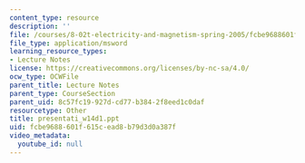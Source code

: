 ```yaml
---
content_type: resource
description: ''
file: /courses/8-02t-electricity-and-magnetism-spring-2005/fcbe9688601f615cead8b79d3d0a387f_presentati_w14d1.ppt
file_type: application/msword
learning_resource_types:
- Lecture Notes
license: https://creativecommons.org/licenses/by-nc-sa/4.0/
ocw_type: OCWFile
parent_title: Lecture Notes
parent_type: CourseSection
parent_uid: 8c57fc19-927d-cd77-b384-2f8eed1c0daf
resourcetype: Other
title: presentati_w14d1.ppt
uid: fcbe9688-601f-615c-ead8-b79d3d0a387f
video_metadata:
  youtube_id: null
---
```

